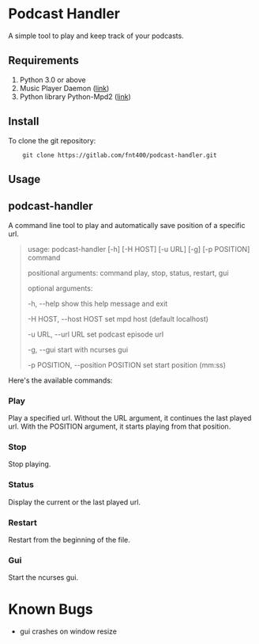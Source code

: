 # Podcast Handler

A simple tool to play and keep track of your podcasts.

## Requirements

1. Python 3.0 or above
2. Music Player Daemon ([link](https://www.musicpd.org/))
3. Python library Python-Mpd2 ([link](https://pypi.org/project/python-mpd2/))

## Install

To clone the git repository:
```
	git clone https://gitlab.com/fnt400/podcast-handler.git
```
## Usage

## podcast-handler

A command line tool to play and automatically save position of a specific url.

> usage: podcast-handler [-h] [-H HOST] [-u URL] [-g] [-p POSITION] command
> 
> positional arguments:
>   command               play, stop, status, restart, gui
> 
> optional arguments:
>
>   -h, --help            show this help message and exit
>
>   -H HOST, --host HOST  set mpd host (default localhost)
>
>   -u URL, --url URL     set podcast episode url
>
>   -g, --gui             start with ncurses gui
>
>   -p POSITION, --position POSITION
>                         set start position (mm:ss)

Here's the available commands:

### Play

Play a specified url.
Without the URL argument, it continues the last played url.
With the POSITION argument, it starts playing from that position.

### Stop

Stop playing.

### Status

Display the current or the last played url.

### Restart

Restart from the beginning of the file.

### Gui

Start the ncurses gui.

# Known Bugs

- gui crashes on window resize
